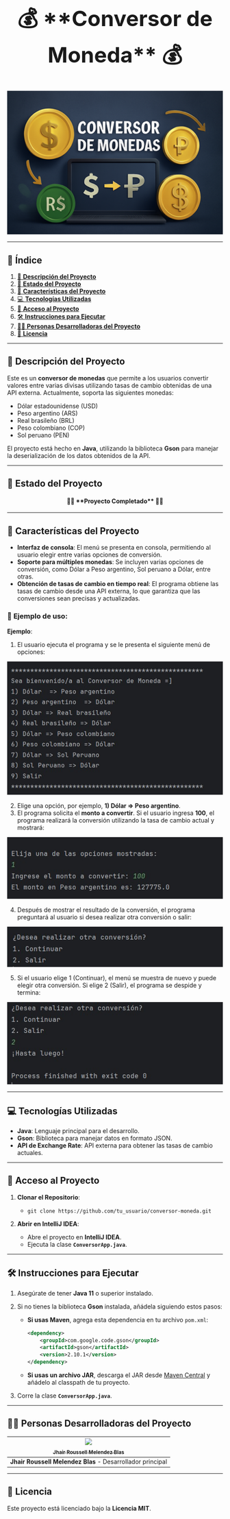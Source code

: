 <h1 align="center" style="font-size: 50px;">💰 **Conversor de Moneda** 💰</h1>

<p align="center">
  <img src="./paraREADME/1.jpg" alt="Logo del Conversor de Moneda">
</p>

---

## 📌 **Índice**
1. [📖 **Descripción del Proyecto**](#descripción-del-proyecto)
2. [🚀 **Estado del Proyecto**](#estado-del-proyecto)
3. [🔧 **Características del Proyecto**](#características-del-proyecto)
4. [💻 **Tecnologías Utilizadas**](#tecnologías-utilizadas)
5. [📁 **Acceso al Proyecto**](#acceso-al-proyecto)
6. [🛠️ **Instrucciones para Ejecutar**](#instrucciones-para-ejecutar)
7. [🧑‍💻 **Personas Desarrolladoras del Proyecto**](#personas-desarrolladoras-del-proyecto)
8. [📜 **Licencia**](#licencia)

---

## 📖 **Descripción del Proyecto**

Este es un **conversor de monedas** que permite a los usuarios convertir valores entre varias divisas utilizando tasas de cambio obtenidas de una API externa. Actualmente, soporta las siguientes monedas:

- Dólar estadounidense (USD)
- Peso argentino (ARS)
- Real brasileño (BRL)
- Peso colombiano (COP)
- Sol peruano (PEN)

El proyecto está hecho en **Java**, utilizando la biblioteca **Gson** para manejar la deserialización de los datos obtenidos de la API.

---

## 🚀 **Estado del Proyecto**

<h4 align="center">
🎉🚀 **Proyecto Completado** 🚀🎉
</h4>

---

## 🔧 **Características del Proyecto**

- **Interfaz de consola**: El menú se presenta en consola, permitiendo al usuario elegir entre varias opciones de conversión.
- **Soporte para múltiples monedas**: Se incluyen varias opciones de conversión, como Dólar a Peso argentino, Sol peruano a Dólar, entre otras.
- **Obtención de tasas de cambio en tiempo real**: El programa obtiene las tasas de cambio desde una API externa, lo que garantiza que las conversiones sean precisas y actualizadas.

### 📌 **Ejemplo de uso**:
**Ejemplo**:
1. El usuario ejecuta el programa y se le presenta el siguiente menú de opciones:

<p align="center">
  <img src="./paraREADME/Ejm1.jpg" alt="Ejm1">
</p>

2. Elige una opción, por ejemplo, **1) Dólar => Peso argentino**.
3. El programa solicita el **monto a convertir**. Si el usuario ingresa **100**, el programa realizará la conversión utilizando la tasa de cambio actual y mostrará:

<p align="center">
  <img src="./paraREADME/Ejm2.jpg" alt="Ejm2">
</p>

4. Después de mostrar el resultado de la conversión, el programa preguntará al usuario si desea realizar otra conversión o salir:

<p align="center">
  <img src="./paraREADME/Ejm3.jpg" alt="Ejm3">
</p>

5. Si el usuario elige 1 (Continuar), el menú se muestra de nuevo y puede elegir otra conversión. Si elige 2 (Salir), el programa se despide y termina:

<p align="center">
  <img src="./paraREADME/Ejm4.jpg" alt="Ejm4">
</p>

---

## 💻 **Tecnologías Utilizadas**

- **Java**: Lenguaje principal para el desarrollo.
- **Gson**: Biblioteca para manejar datos en formato JSON.
- **API de Exchange Rate**: API externa para obtener las tasas de cambio actuales.

---

## 📁 **Acceso al Proyecto**

1. **Clonar el Repositorio**:
   - `git clone https://github.com/tu_usuario/conversor-moneda.git`
   
2. **Abrir en IntelliJ IDEA**:
   - Abre el proyecto en **IntelliJ IDEA**.
   - Ejecuta la clase **`ConversorApp.java`**.

---

## 🛠️ **Instrucciones para Ejecutar**

1. Asegúrate de tener **Java 11** o superior instalado.
2. Si no tienes la biblioteca **Gson** instalada, añádela siguiendo estos pasos:
   - **Si usas Maven**, agrega esta dependencia en tu archivo `pom.xml`:
     ```xml
     <dependency>
         <groupId>com.google.code.gson</groupId>
         <artifactId>gson</artifactId>
         <version>2.10.1</version>
     </dependency>
     ```
   - **Si usas un archivo JAR**, descarga el JAR desde [Maven Central](https://mvnrepository.com/artifact/com.google.code.gson/gson) y añádelo al classpath de tu proyecto.

3. Corre la clase **`ConversorApp.java`**.

---

## 🧑‍💻 **Personas Desarrolladoras del Proyecto**

| [<img src="https://avatars.githubusercontent.com/u/181286163?v=4" width=115><br><sub>Jhair Roussell Melendez Blas</sub>](https://github.com/JhairRoussell2) |
| :---: |
| **Jhair Roussell Melendez Blas** - Desarrollador principal |

---

## 📜 **Licencia**

Este proyecto está licenciado bajo la **Licencia MIT**.

